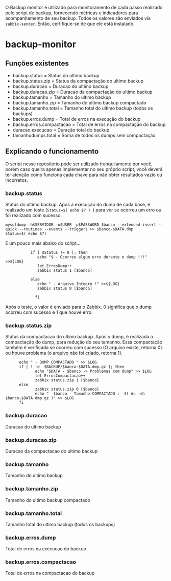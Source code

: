 O Backup monitor é utilizado para monitoramento de cada passo realizado pelo script de backup, fornecendo métricas e indicadores para acompanhamento de seu backup. Todos os valores são enviados via ```zabbix-sender```. Então, certifique-se de que ele está instalado.

# backup-monitor
## Funções existentes
* backup.status = Status do ultimo backup
* backup.status.zip = Status da compactação do ultimo backup
* backup.duracao = Duracao do ultimo backup
* backup.duracao.zip = Duracao da compactação do ultimo backup
* backup.tamanho = Tamanho do ultimo backup
* backup.tamanho.zip = Tamanho do ultimo backup compactado
* backup.tamanho.total = Tamanho total do ultimo backup (todos os backups)
* backup.erros.dump = Total de erros na execução do backup
* backup.erros.compactacao = Total de erros na compactação do backup
* duracao.execucao = Duração total do backup
* tamanhodumps.total = Soma de todos os dumps sem compactação


## Explicando o funcionamento
O script nesse repositório pode ser utilizado tranquilamente por você, porém caso queira apenas implementar no seu próprio script, você deverá ter atenção como funciona cada chave para não obter resultados vazio ou incorretos.

### backup.status
Status do ultimo backup. Após a execução do dump de cada base, é realizado um teste (```Status=$( echo $? ) ```) para ver se ocorreu um erro ou foi realizado com sucesso:

 ```shell
 mysqldump -h$SERVIDOR -u$USER -p$PASSWORD $banco --extended-insert --quick --routines --events --triggers >> $banco-$DATA.dmp
 Status=$( echo $?)
  ```
  E um pouco mais abaixo do script...

```shell
           if [ $Status != 0 ]; then
              echo "$ - Ocorreu algum erro durante o dump !!!" >>${LOG}
              let ErrosDump++
              zabbix status 1 [$banco]

           else
              echo " - Arquivo Integro !" >>${LOG}
              zabbix status 0 [$banco]

             fi
```
 
  Após o teste, o valor é enviado para o Zabbix. 0 significa que o dump ocorreu com sucesso e 1 que houve erro.
  
### backup.status.zip
Status da compactacao do ultimo backup. Após o dump, é realizada a compactação do dump, para redução do seu tamanho. Essa compactação também é verificada se ocorreu com sucesso (O arquivo existe, retorna 0). ou houve problema (o arquivo não foi criado, retorna 1).
 
 ```shell
       echo " - DUMP COMPACTADO " >> $LOG
       if [ ! -e  $BACKUP/$banco-$DATA.dmp.gz ]; then
              echo "$DATA - $banco -> Problemas com dump" >> $LOG
              let ErrosCompactacao++
              zabbix status.zip 1 [$banco]
       else
              zabbix status.zip 0 [$banco]
              echo "  $banco - Tamanho COMPACTADO :  $( du -sh $banco-$DATA.dmp.gz )" >> $LOG
       fi
```

### backup.duracao
Duracao do ultimo backup

### backup.duracao.zip
Duracao da compactacao do ultimo backup

### backup.tamanho
Tamanho do ultimo backup

### backup.tamanho.zip
Tamanho do ultimo backup compactado

### backup.tamanho.total
Tamanho total do ultimo backup (todos os backups)

### backup.erros.dump
Total de erros na execucao do backup

### backup.erros.compactacao
Total de erros na compactacao do backup
